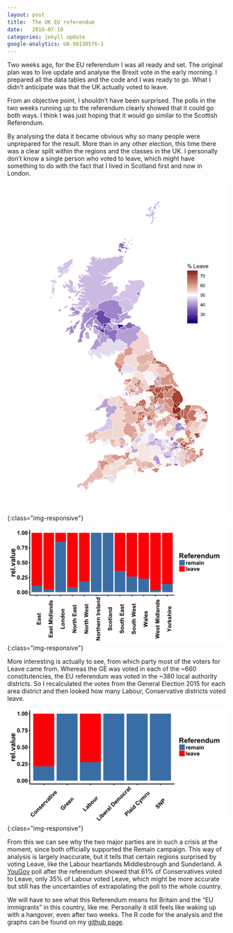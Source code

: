 ```yaml
---
layout: post
title:  The UK EU referendum
date:   2016-07-10
categories: jekyll update
google-analytics: UA-98138576-1
---
```

Two weeks ago, for the EU referendum I was all ready and set. The original plan was to live update and analyse the Brexit vote in the early morning. I prepared all the data tables and the code and I was ready to go. What I didn’t anticipate was that the UK actually voted to leave.


From an objective point, I shouldn’t have been surprised. The polls in the two weeks running up to the referendum clearly showed that it could go both ways. I think I was just hoping that it would go similar to the Scottish Referendum.

By analysing the data it became obvious why so many people were unprepared for the result. More than in any other election, this time there was a clear split within the regions and the classes in the UK. I personally don’t know a single person who voted to leave, which might have something to do with the fact that I lived in Scotland first and now in London.

![UK_EUreferendum](/assets/uk_eu/referendum.png){:class="img-responsive"}

![region_referendum](/assets/uk_eu/regions_referendum.png){:class="img-responsive"}

More interesting is actually to see, from which party most of the voters for Leave came from. Whereas the GE was voted in each of the ~660 constitutencies, the EU referendum was voted in the ~380 local authority districts. So I recalculated the votes from the General Election 2015 for each area district and then looked how many Labour, Conservative districts voted leave.

![party_referendum](/assets/uk_eu/party_referendum.png){:class="img-responsive"}

From this we can see why the two major parties are in such a crisis at the moment, since both officially supported the Remain campaign. This way of analysis is largely inaccurate, but it tells that certain regions surprised by voting Leave, like the Labour heartlands Middlesbrough and Sunderland. A [YouGov] poll after the referendum showed that 61% of Conservatives voted to Leave, only 35% of Labour voted Leave, which might be more accurate but still has the uncertainties of extrapolating the poll to the whole country.

We will have to see what this Referendum means for Britain and the “EU immigrants” in this country, like me. Personally it still feels like waking up with a hangover, even after two weeks. The R code for the analysis and the graphs can be found on my [github page].

[YouGov]: [https://yougov.co.uk/news/2016/06/27/how-britain-voted/]
[github page]: https://github.com/davidhuels
